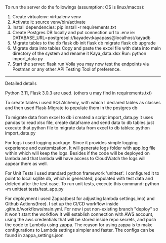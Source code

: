 To run the server do the followings (assumption: OS is linux/macos):

1. Create virtualenv: virtualenv venv
2. Activate it: source venv/bin/activate
3. Install dependencies: pip install -r requirements.txt
4. Create Postgres DB locally and put connection url to .env
   ie: DATABASE_URL=postgresql://kayadev:kayapass@localhost/kayadb
5. Migrate tables to the db
   flask db init
   flask db migrate
   flask db upgrade
6. Migrate data into tables
   Copy and paste the excel file with data into main directory of the system and rename it Kaya_data.xlsx
   Run: python import_data.py
7. Start the server: flask run
   Voila you may now test the endpoints via Postman or any other API Testing Tool of preference.

---

Detailed details

Python 3.11, Flask 3.0.3 are used. (others u may find in requirements.txt)

To create tables i used SQLAlchemy, with which I declared tables as classes and then used Flask-Migrate to populate them in the postgres db

To migrate data from excel to db i created a script import_data.py
it uses pandas to read xlsx file, create dataframe and send data to db tables
just execute that python file to migrate data from excel to db tables: python import_data.py

For logs i used logging package. Since it provides simple logging experience and customization.
It will generate logs folder with app.log file within which will keep the logs. Besides if the code will be deployed on lambda and that lambda will have access to CloudWatch the logs will appear there as well.

For Unit Tests i used standard python framework 'unittest'.
I configured it to point to local sqllite db, which is generated, populated with test data and deleted after the test case.
To run unit tests, execute this command: python -m unittest tests/test_app.py

For deployment i used Zappa(best for adjusting lambda settings,imo) and Github Actions(free).
I set up the CI/CD workflow inside .github/workflows/main.yml. For now i put non-existing branch "deploy" so it won't start the workflow
It will establish connection with AWS account, using the aws credentials that will be stored inside repo secrets, and push the code to Lambda using zappa.
The reason for using zappa is to make configurations to Lambda settings simpler and faster. The configs can be found in zappa_settings.json

